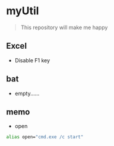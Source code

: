 # myUtil
> This repository will make me happy

## Excel
 - Disable F1 key

## bat
- empty......

## memo
- open

```bash
alias open="cmd.exe /c start"
```